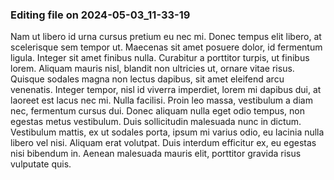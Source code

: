 

### Editing file on 2024-05-03_11-33-19

Nam ut libero id urna cursus pretium eu nec mi. Donec tempus elit libero, at scelerisque sem tempor ut. Maecenas sit amet posuere dolor, id fermentum ligula. Integer sit amet finibus nulla. Curabitur a porttitor turpis, ut finibus lorem. Aliquam mauris nisl, blandit non ultricies ut, ornare vitae risus. Quisque sodales magna non lectus dapibus, sit amet eleifend arcu venenatis. Integer tempor, nisl id viverra imperdiet, lorem mi dapibus dui, at laoreet est lacus nec mi. Nulla facilisi. Proin leo massa, vestibulum a diam nec, fermentum cursus dui. Donec aliquam nulla eget odio tempus, non egestas metus vestibulum. Duis sollicitudin malesuada nunc in dictum. Vestibulum mattis, ex ut sodales porta, ipsum mi varius odio, eu lacinia nulla libero vel nisi. Aliquam erat volutpat. Duis interdum efficitur ex, eu egestas nisi bibendum in. Aenean malesuada mauris elit, porttitor gravida risus vulputate quis.


